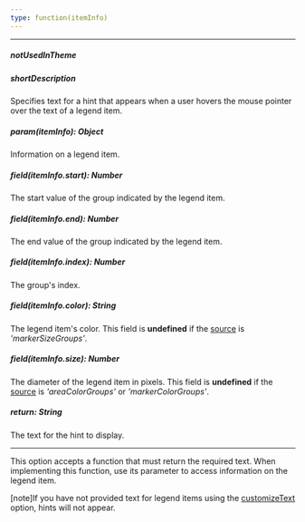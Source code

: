 ```yaml
---
type: function(itemInfo)
---
```

---
##### notUsedInTheme

##### shortDescription
Specifies text for a hint that appears when a user hovers the mouse pointer over the text of a legend item.

##### param(itemInfo): Object
Information on a legend item.

##### field(itemInfo.start): Number
The start value of the group indicated by the legend item.

##### field(itemInfo.end): Number
The end value of the group indicated by the legend item.

##### field(itemInfo.index): Number
The group's index.

##### field(itemInfo.color): String
The legend item's color. This field is **undefined** if the [source](/api-reference/20%20Data%20Visualization%20Widgets/dxVectorMap/1%20Configuration/legends/source '/Documentation/ApiReference/Data_Visualization_Widgets/dxVectorMap/Configuration/legends/#source') is *'markerSizeGroups'*.

##### field(itemInfo.size): Number
The diameter of the legend item in pixels. This field is **undefined** if the [source](/api-reference/20%20Data%20Visualization%20Widgets/dxVectorMap/1%20Configuration/legends/source '/Documentation/ApiReference/Data_Visualization_Widgets/dxVectorMap/Configuration/legends/#source') is *'areaColorGroups'* or *'markerColorGroups'*.

##### return: String
The text for the hint to display.

---
This option accepts a function that must return the required text. When implementing this function, use its parameter to access information on the legend item.

[note]If you have not provided text for legend items using the [customizeText](/api-reference/20%20Data%20Visualization%20Widgets/dxVectorMap/1%20Configuration/legends/customizeText.md '/Documentation/ApiReference/Data_Visualization_Widgets/dxVectorMap/Configuration/legends/#customizeText') option, hints will not appear.
